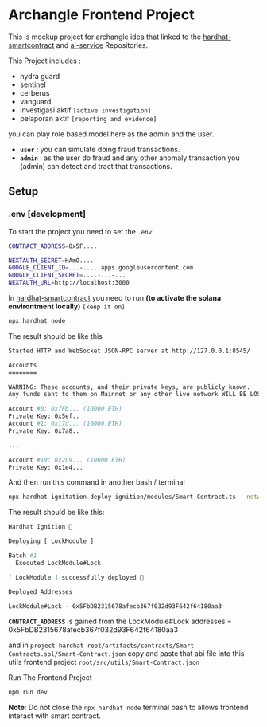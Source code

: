 # Archangle Frontend Project

This is mockup project for archangle idea that linked to the [hardhat-smartcontract](https://github.com/NLX-OTI-archangle/hardhat-smartcontract.git) and  [ai-service](https://github.com/NLX-OTI-archangle/hardhat-smartcontract.git) Repositories. 

This Project includes :
- hydra guard
- sentinel 
- cerberus
- vanguard
- investigasi aktif `[active investigation]`
- pelaporan aktif `[reporting and evidence]`

you can play role based model here as the admin and the user.

- **`user`** : you can simulate doing fraud transactions.
- **`admin`** : as the user do fraud and any other anomaly transaction you (admin) can detect and tract that transactions.

## Setup
### .env [development]
To start the project you need to set the `.env`:
```bash
CONTRACT_ADDRESS=0x5F....

NEXTAUTH_SECRET=HAmO....
GOOGLE_CLIENT_ID=...-.....apps.googleusercontent.com
GOOGLE_CLIENT_SECRET=....-...-...
NEXTAUTH_URL=http://localhost:3000
```

In [hardhat-smartcontract](https://github.com/NLX-OTI-archangle/hardhat-smartcontract.git) you need to run **(to activate the solana environtment locally)** `[keep it on]`
```bash
npx hardhat node 
```

The result should be like this
```bash
Started HTTP and WebSocket JSON-RPC server at http://127.0.0.1:8545/

Accounts
========

WARNING: These accounts, and their private keys, are publicly known.
Any funds sent to them on Mainnet or any other live network WILL BE LOST.

Account #0: 0xfFb... (10000 ETH)
Private Key: 0x5ef..
Account #1: 0x17d... (10000 ETH)
Private Key: 0x7a8..

...

Account #19: 0x2C9... (10000 ETH)
Private Key: 0x1e4...
```

And then run this command in another bash / terminal
```bash
npx hardhat ignitation deploy ignition/modules/Smart-Contract.ts --network localhost
```

The result should be like this: 
```bash
Hardhat Ignition 🚀

Deploying [ LockModule ]

Batch #1
  Executed LockModule#Lock

[ LockModule ] successfully deployed 🚀

Deployed Addresses

LockModule#Lock - 0x5FbDB2315678afecb367f032d93F642f64180aa3
```

**`CONTRACT_ADDRESS`** is gained from the LockModule#Lock addresses = 0x5FbDB2315678afecb367f032d93F642f64180aa3

and in `project-hardhat-root/artifacts/contracts/Smart-Contracts.sol/Smart-Contract.json` copy and paste that abi file into this utils frontend project `root/src/utils/Smart-Contract.json`

Run The Frontend Project
```bash
npm run dev
```

**Note**: Do not close the `npx hardhat node` terminal bash to allows frontend interact with smart contract.